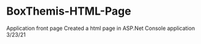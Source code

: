 # BoxThemis-HTML-Page
Application front page
Created a html page in ASP.Net Console application 3/23/21
